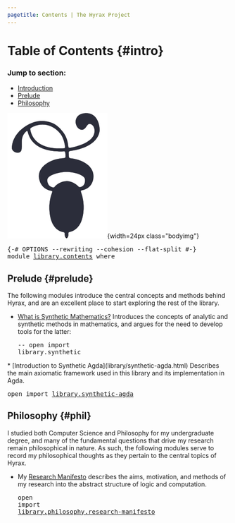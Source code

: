 ```yaml
---
pagetitle: Contents | The Hyrax Project
---
```


# Table of Contents {#intro}

<nav class="contents">

### Jump to section:

* [Introduction](library/contents.html#intro)
* [Prelude](library/contents.html#prelude)
* [Philosophy](library/contents.html#phil)

![](img/decotwo2.png){width=24px class="bodyimg"}

</nav>

<pre class="Agda"><a id="326" class="Symbol">{-#</a> <a id="330" class="Keyword">OPTIONS</a> <a id="338" class="Pragma">--rewriting</a> <a id="350" class="Pragma">--cohesion</a> <a id="361" class="Pragma">--flat-split</a> <a id="374" class="Symbol">#-}</a>
<a id="378" class="Keyword">module</a> <a id="385" href="library/contents.html" class="Module">library.contents</a> <a id="402" class="Keyword">where</a>
</pre>
## Prelude {#prelude}

The following modules introduce the central concepts and methods behind Hyrax, and are an excellent place to start exploring the rest of the library. 

* [What is Synthetic Mathematics?](404.html) Introduces the concepts of analytic and synthetic methods in mathematics, and argues for the need to develop tools for the latter: <pre class="Agda"><a id="772" class="Comment">-- open import library.synthetic</a>
</pre>
* [Introduction to Synthetic Agda](library/synthetic-agda.html) Describes the main axiomatic framework used in this library and its implementation in Agda. <pre class="Agda"><a id="975" class="Keyword">open</a> <a id="980" class="Keyword">import</a> <a id="987" href="library/synthetic-agda.html" class="Module">library.synthetic-agda</a>
</pre>

## Philosophy {#phil}

I studied both Computer Science and Philosophy for my undergraduate degree, and many of the fundamental questions that drive my research remain philosophical in nature. As such, the following modules serve to record my philosophical thoughts as they pertain to the central topics of Hyrax.

* My [Research Manifesto](library/philosophy/research-manifesto.html) describes the aims, motivation, and methods of my research into the abstract structure of logic and computation. <pre class="Agda"><a id="1522" class="Keyword">open</a> <a id="1527" class="Keyword">import</a> <a id="1534" href="library/philosophy/research-manifesto.html" class="Module">library.philosophy.research-manifesto</a>
</pre>